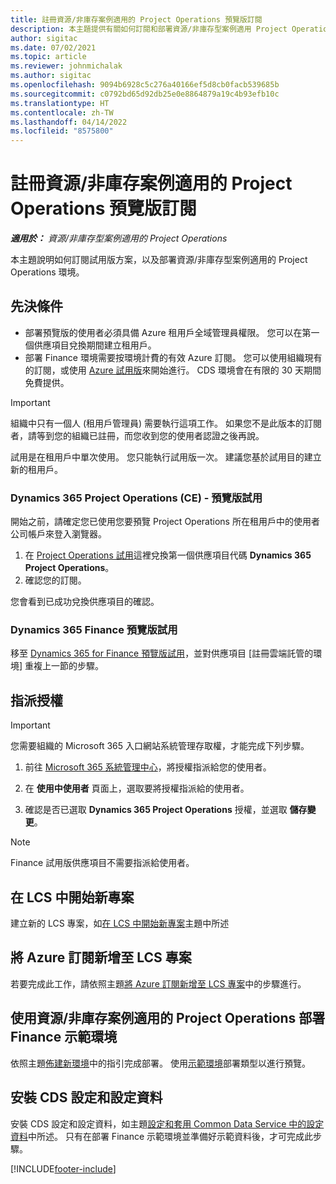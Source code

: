 ```yaml
---
title: 註冊資源/非庫存案例適用的 Project Operations 預覽版訂閱
description: 本主題提供有關如何訂閱和部署資源/非庫存型案例適用 Project Operations 的資訊。
author: sigitac
ms.date: 07/02/2021
ms.topic: article
ms.reviewer: johnmichalak
ms.author: sigitac
ms.openlocfilehash: 9094b6928c5c276a40166ef5d8cb0facb539685b
ms.sourcegitcommit: c0792bd65d92db25e0e8864879a19c4b93efb10c
ms.translationtype: HT
ms.contentlocale: zh-TW
ms.lasthandoff: 04/14/2022
ms.locfileid: "8575800"
---
```

# <a name="sign-up-for-project-operations-preview-subscriptions-for-resource-non-stocked-scenarios"></a>註冊資源/非庫存案例適用的 Project Operations 預覽版訂閱

_**適用於：** 資源/非庫存型案例適用的 Project Operations_



本主題說明如何訂閱試用版方案，以及部署資源/非庫存型案例適用的 Project Operations 環境。

## <a name="prerequisites"></a>先決條件
- 部署預覽版的使用者必須具備 Azure 租用戶全域管理員權限。 您可以在第一個供應項目兌換期間建立租用戶。 
- 部署 Finance 環境需要按環境計費的有效 Azure 訂閱。 您可以使用組織現有的訂閱，或使用 [Azure 試用版](https://azure.microsoft.com/free/)來開始進行。 CDS 環境會在有限的 30 天期間免費提供。

> [!IMPORTANT]
> 組織中只有一個人 (租用戶管理員) 需要執行這項工作。 如果您不是此版本的訂閱者，請等到您的組織已註冊，而您收到您的使用者認證之後再說。
> 
> 試用是在租用戶中單次使用。 您只能執行試用版一次。 建議您基於試用目的建立新的租用戶。


### <a name="dynamics-365-project-operations-ce---preview-trial"></a>Dynamics 365 Project Operations (CE) - 預覽版試用 

開始之前，請確定您已使用您要預覽 Project Operations 所在租用戶中的使用者公司帳戶來登入瀏覽器。

1. 在 [Project Operations 試用](https://aka.ms/try-po)這裡兌換第一個供應項目代碼 **Dynamics 365 Project Operations**。
2. 確認您的訂閱。

  您會看到已成功兌換供應項目的確認。

### <a name="dynamics-365-finance-preview-trial"></a>Dynamics 365 Finance 預覽版試用

移至 [Dynamics 365 for Finance 預覽版試用](https://aka.ms/trypoche)，並對供應項目 [註冊雲端託管的環境] 重複上一節的步驟。  

## <a name="assign-licenses"></a>指派授權

> [!IMPORTANT]
> 您需要組織的 Microsoft 365 入口網站系統管理存取權，才能完成下列步驟。

1. 前往 [Microsoft 365 系統管理中心](https://portal.office.com/)，將授權指派給您的使用者。

2. 在 **使用中使用者** 頁面上，選取要將授權指派給的使用者。

3. 確認是否已選取 **Dynamics 365 Project Operations** 授權，並選取 **儲存變更**。

> [!NOTE]
> Finance 試用版供應項目不需要指派給使用者。

## <a name="start-a-new-project-in-lcs"></a>在 LCS 中開始新專案

建立新的 LCS 專案，如[在 LCS 中開始新專案](create-lcs-project.md)主題中所述

## <a name="add-an-azure-subscription-to-an-lcs-project"></a>將 Azure 訂閱新增至 LCS 專案

若要完成此工作，請依照主題[將 Azure 訂閱新增至 LCS 專案](resource-add-azure-subscription-lcs-project.md)中的步驟進行。

## <a name="deploy-finance-demo-environment-with-project-operations-for-resourcenon-stocked-scenarios"></a>使用資源/非庫存案例適用的 Project Operations 部署 Finance 示範環境

依照主題[佈建新環境](resource-provision-new-environment.md)中的指引完成部署。 使用[示範環境](/dynamics365/fin-ops-core/dev-itpro/deployment/deploy-demo-environment)部署類型以進行預覽。 

## <a name="install-cds-setup-and-configuration-data"></a>安裝 CDS 設定和設定資料

安裝 CDS 設定和設定資料，如主題[設定和套用 Common Data Service 中的設定資料](resource-apply-pro-setup-config-data.md)中所述。
只有在部署 Finance 示範環境並準備好示範資料後，才可完成此步驟。


[!INCLUDE[footer-include](../includes/footer-banner.md)]
